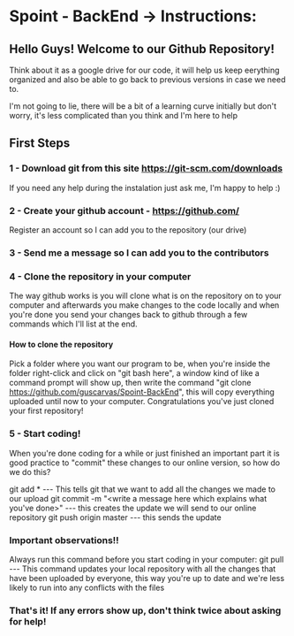 # Spoint - BackEnd -> Instructions:

## Hello Guys! Welcome to our Github Repository!
Think about it as a google drive for our code, it will help us keep eerything organized and also be able to go back to previous versions in case we need to.

I'm not going to lie, there will be a bit of a learning curve initially but don't worry, it's less complicated than you think and I'm here to help

## First Steps
### 1 - Download git from this site https://git-scm.com/downloads
If you need any help during the instalation just ask me, I'm happy to help :)

### 2 - Create your github account - https://github.com/
Register an account so I can add you to the repository (our drive)

### 3 - Send me a message so I can add you to the contributors

### 4 - Clone the repository in your computer
The way github works is you will clone what is on the repository on to your computer and afterwards you make changes to the code locally and when you're done you send your changes back to github through a few commands which I'll list at the end.

#### How to clone the repository 
Pick a folder where you want our program to be, when you're inside the folder right-click and click on "git bash here", a window kind of like a command prompt will show up, then write the command "git clone https://github.com/guscarvas/Spoint-BackEnd", this will copy everything uploaded until now to your computer. Congratulations you've just cloned your first repository!

### 5 - Start coding! 
When you're done coding for a while or just finished an important part it is good practice to "commit" these changes to our online version, so how do we do this?

git add * --- This tells git that we want to add all the changes we made to our upload
git commit -m "<write a message here which explains what you've done>" --- this creates the update we will send to our online repository
git push origin master --- this sends the update

### Important observations!!
Always run this command before you start coding in your computer:
git pull --- This command updates your local repository with all the changes that have been uploaded by everyone, this way you're up to date and we're less likely to run into any conflicts with the files

### That's it! If any errors show up, don't think twice about asking for help!
